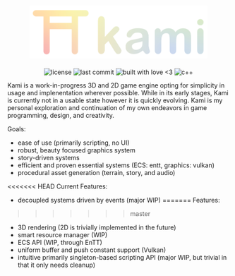 <p align="center">
  <img alt="Kami Logo" src="assets/kami_logo_banner_gradient.svg" style="width: 80%">   
</p>

<p align="center" style="height: 21px">
  <img align="middle" alt="license" src="https://img.shields.io/github/license/SwampPear/kami.svg">
  <img align="middle" alt="last commit" src="https://img.shields.io/github/last-commit/SwampPear/kami.svg">
  <img align="middle" style="height: 21px" alt="built with love <3" src="http://ForTheBadge.com/images/badges/built-with-love.svg">
  <img align="middle" alt="c++" src="https://img.shields.io/badge/c++-%2300599C.svg?style=for-the-badge logo=c%2B%2B&logoColor=white">
</p>

Kami is a work-in-progress 3D and 2D game engine opting for simplicity in usage and implenentation wherever possible.
While in its early stages, Kami is currently not in a usable state however it is quickly evolving. 
Kami is my personal exploration and continuation of my own endeavors in game programming, design, and creativity.

Goals:

- ease of use (primarily scripting, no UI)
- robust, beauty focused graphics system
- story-driven systems
- efficient and proven essential systems (ECS: entt, graphics: vulkan)
- procedural asset generation (terrain, story, and audio)

<<<<<<< HEAD
Current Features:
- decoupled systems driven by events (major WIP)
=======
Features:
>>>>>>> master
- 3D rendering (2D is trivially implemented in the future)
- smart resource manager (WIP)
- ECS API (WIP, through EnTT)
- uniform buffer and push constant support (Vulkan)
- intuitive primarily singleton-based scripting API (major WIP, but trivial in that it only needs cleanup)
